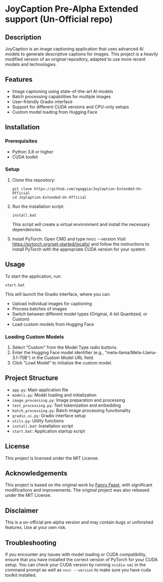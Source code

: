 # JoyCaption Pre-Alpha Extended support (Un-Official repo)

## Description
JoyCaption is an image captioning application that uses advanced AI models to generate descriptive captions for images. This project is a heavily modified version of an original repository, adapted to use more recent models and technologies.

## Features
- Image captioning using state-of-the-art AI models
- Batch processing capabilities for multiple images
- User-friendly Gradio interface
- Support for different CUDA versions and CPU-only setups
- Custom model loading from Hugging Face

## Installation

### Prerequisites
- Python 3.8 or higher
- CUDA toolkit

### Setup
1. Clone this repository:
   ```
   git clone https://github.com/vgaggia/JoyCaption-Extended-Un-Official
   cd JoyCaption-Extended-Un-Official
   ```

2. Run the installation script:
   ```
   install.bat
   ```
   This script will create a virtual environment and install the necessary dependencies.

3. Install PyTorch:
   Open CMD and type nvcc --version
   Visit https://pytorch.org/get-started/locally/ and follow the instructions to install PyTorch with the appropriate CUDA version for your system.

## Usage

To start the application, run:
```
start.bat
```

This will launch the Gradio interface, where you can:
- Upload individual images for captioning
- Process batches of images
- Switch between different model types (Original, 4-bit Quantized, or Custom)
- Load custom models from Hugging Face

### Loading Custom Models
1. Select "Custom" from the Model Type radio buttons.
2. Enter the Hugging Face model identifier (e.g., "meta-llama/Meta-Llama-3.1-70B") in the Custom Model URL field.
3. Click "Load Model" to initialize the custom model.

## Project Structure
- `app.py`: Main application file
- `models.py`: Model loading and initialization
- `image_processing.py`: Image preparation and processing
- `text_processing.py`: Text tokenization and embedding
- `batch_processing.py`: Batch image processing functionality
- `gradio_ui.py`: Gradio interface setup
- `utils.py`: Utility functions
- `install.bat`: Installation script
- `start.bat`: Application startup script

## License
This project is licensed under the MIT License.

## Acknowledgements
This project is based on the original work by [Fancy Feast](https://huggingface.co/fancyfeast), with significant modifications and improvements. The original project was also released under the MIT License.

## Disclaimer
This is a un-official pre-alpha version and may contain bugs or unfinished features. Use at your own risk.

## Troubleshooting
If you encounter any issues with model loading or CUDA compatibility, ensure that you have installed the correct version of PyTorch for your CUDA setup. You can check your CUDA version by running `nvidia-smi` in the command prompt as well as `nvcc --version` to make sure you have cuda toolkit installed.
